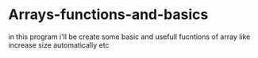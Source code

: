 # Arrays-functions-and-basics
in this program i'll be create some basic and usefull fucntions of array like increase size automatically etc 
